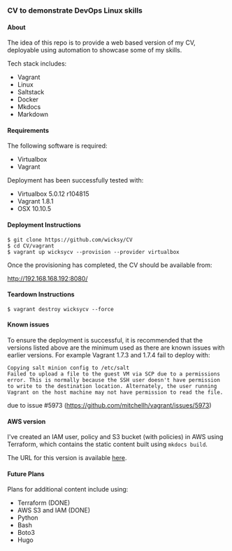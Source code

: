 ### CV to demonstrate DevOps Linux skills

#### About

The idea of this repo is to provide a web based version of my CV, deployable using automation to showcase some of my skills.

Tech stack includes:

- Vagrant
- Linux
- Saltstack
- Docker
- Mkdocs
- Markdown

#### Requirements

The following software is required:

- Virtualbox
- Vagrant

Deployment has been successfully tested with:

- Virtualbox 5.0.12 r104815
- Vagrant 1.8.1
- OSX 10.10.5

#### Deployment Instructions

```
$ git clone https://github.com/wicksy/CV
$ cd CV/vagrant
$ vagrant up wicksycv --provision --provider virtualbox
```

Once the provisioning has completed, the CV should be available from:

http://192.168.168.192:8080/

#### Teardown Instructions

```
$ vagrant destroy wicksycv --force
```

#### Known issues

To ensure the deployment is successful, it is recommended that the versions listed above are the minimum used as there are known issues with earlier versions. For example Vagrant 1.7.3 and 1.7.4 fail to deploy with:

```
Copying salt minion config to /etc/salt
Failed to upload a file to the guest VM via SCP due to a permissions
error. This is normally because the SSH user doesn't have permission
to write to the destination location. Alternately, the user running
Vagrant on the host machine may not have permission to read the file.
```

due to issue #5973 (https://github.com/mitchellh/vagrant/issues/5973)

#### AWS version

I've created an IAM user, policy and S3 bucket (with policies) in AWS using Terraform, which contains the static content built using `mkdocs build`.

The URL for this version is available [here](http://wicksy-cv.s3-website-eu-west-1.amazonaws.com/).

#### Future Plans

Plans for additional content include using:

- Terraform (DONE)
- AWS S3 and IAM (DONE)
- Python
- Bash
- Boto3
- Hugo
